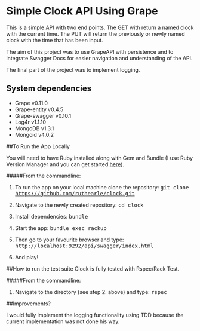 Simple Clock API Using Grape
===============

This is a simple API with two end points. The GET with return a named clock with the current time. The PUT will return the previously or newly named clock with the time that has been input.

The aim of this project was to use GrapeAPI with persistence and to integrate Swagger Docs for easier navigation and understanding of the API. 

The final part of the project was to implement logging.

## System dependencies
  - Grape v0.11.0
  - Grape-entity v0.4.5
  - Grape-swagger v0.10.1
  - Log4r v1.1.10
  - MongoDB v1.3.1
  - Mongoid v4.0.2


##To Run the App Locally

You will need to have Ruby installed along with Gem and Bundle (I use Ruby Version Manager and you can get started [here](http://rvm.io/)).

#####From the commandline:

1. To run the app on your local machine clone the repository: <tt>git clone https://github.com/ruthearle/clock.git</tt>

2. Navigate to the newly created repository: <tt>cd clock</tt>

3. Install dependencies: <tt> bundle </tt>

4. Start the app: <tt>bundle exec rackup</tt>

5. Then go to your favourite browser and type: <tt>http://localhost:9292/api/swagger/index.html</tt>

6. And play!

##How to run the test suite
Clock is fully tested with Rspec/Rack Test.

#####From the commandline:

1. Navigate to the directory (see step 2. above) and type: <tt>rspec</tt>


##Improvements?

I would fully implement the logging functionality using TDD because the current implementation was not done his way.

